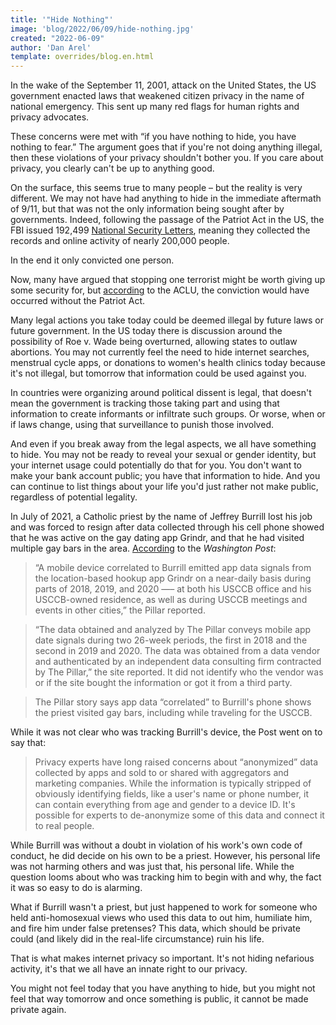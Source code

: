```yaml
---
title: '"Hide Nothing"'
image: 'blog/2022/06/09/hide-nothing.jpg'
created: "2022-06-09"
author: 'Dan Arel'
template: overrides/blog.en.html
---
```

In the wake of the September 11, 2001, attack on the United States, the US government enacted laws that weakened citizen privacy in the name of national emergency. This sent up many red flags for human rights and privacy advocates.

These concerns were met with “if you have nothing to hide, you have nothing to fear.” The argument goes that if you're not doing anything illegal, then these violations of your privacy shouldn't bother you. If you care about privacy, you clearly can't be up to anything good.

On the surface, this seems true to many people – but the reality is very different. We may not have had anything to hide in the immediate aftermath of 9/11, but that was not the only information being sought after by governments. Indeed, following the passage of the Patriot Act in the US, the FBI issued 192,499 [National Security Letters](https://www.aclu.org/other/national-security-letters), meaning they collected the records and online activity of nearly 200,000 people.

In the end it only convicted one person.

Now, many have argued that stopping one terrorist might be worth giving up some security for, but [according](https://www.aclu.org/issues/national-security/privacy-and-surveillance/surveillance-under-patriot-act) to the ACLU, the conviction would have occurred without the Patriot Act.

Many legal actions you take today could be deemed illegal by future laws or future government. In the US today there is discussion around the possibility of Roe v. Wade being overturned, allowing states to outlaw abortions. You may not currently feel the need to hide internet searches, menstrual cycle apps, or donations to women's health clinics today because it's not illegal, but tomorrow that information could be used against you.

In countries were organizing around political dissent is legal, that doesn't mean the government is tracking those taking part and using that information to create informants or infiltrate such groups. Or worse, when or if laws change, using that surveillance to punish those involved.

And even if you break away from the legal aspects, we all have something to hide. You may not be ready to reveal your sexual or gender identity, but your internet usage could potentially do that for you. You don't want to make your bank account public; you have that information to hide. And you can continue to list things about your life you'd just rather not make public, regardless of potential legality.

In July of 2021, a Catholic priest by the name of Jeffrey Burrill lost his job and was forced to resign after data collected through his cell phone showed that he was active on the gay dating app Grindr, and that he had visited multiple gay bars in the area. [According](https://www.washingtonpost.com/religion/2021/07/20/bishop-misconduct-resign-burrill/) to the *Washington Post*:

> “A mobile device correlated to Burrill emitted app data signals from the location-based hookup app Grindr on a near-daily basis during parts of 2018, 2019, and 2020 —– at both his USCCB office and his USCCB-owned residence, as well as during USCCB meetings and events in other cities,” the Pillar reported.

> “The data obtained and analyzed by The Pillar conveys mobile app date signals during two 26-week periods, the first in 2018 and the second in 2019 and 2020. The data was obtained from a data vendor and authenticated by an independent data consulting firm contracted by The Pillar,” the site reported. It did not identify who the vendor was or if the site bought the information or got it from a third party.

> The Pillar story says app data “correlated” to Burrill's phone shows the priest visited gay bars, including while traveling for the USCCB.

While it was not clear who was tracking Burrill's device, the Post went on to say that:

> Privacy experts have long raised concerns about “anonymized” data collected by apps and sold to or shared with aggregators and marketing companies. While the information is typically stripped of obviously identifying fields, like a user's name or phone number, it can contain everything from age and gender to a device ID. It's possible for experts to de-anonymize some of this data and connect it to real people.

While Burrill was without a doubt in violation of his work's own code of conduct, he did decide on his own to be a priest. However, his personal life was not harming others and was just that, his personal life. While the question looms about who was tracking him to begin with and why, the fact it was so easy to do is alarming.

What if Burrill wasn't a priest, but just happened to work for someone who held anti-homosexual views who used this data to out him, humiliate him, and fire him under false pretenses? This data, which should be private could (and likely did in the real-life circumstance) ruin his life.

That is what makes internet privacy so important. It's not hiding nefarious activity, it's that we all have an innate right to our privacy.

You might not feel today that you have anything to hide, but you might not feel that way tomorrow and once something is public, it cannot be made private again.

